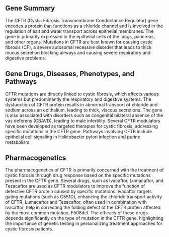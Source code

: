 ## Gene Summary
The CFTR (Cystic Fibrosis Transmembrane Conductance Regulator) gene encodes a protein that functions as a chloride channel and is involved in the regulation of salt and water transport across epithelial membranes. The gene is primarily expressed in the epithelial cells of the lungs, pancreas, and other organs. Mutations in CFTR are best known for causing cystic fibrosis (CF), a severe autosomal recessive disorder that leads to thick mucus secretion blocking airways and causing severe respiratory and digestive problems.

## Gene Drugs, Diseases, Phenotypes, and Pathways
CFTR mutations are directly linked to cystic fibrosis, which affects various systems but predominantly the respiratory and digestive systems. The dysfunction of CFTR protein results in abnormal transport of chloride and sodium across an epithelium, leading to thick, viscous secretions. The gene is also associated with disorders such as congenital bilateral absence of the vas deferens (CBAVD), leading to male infertility. Several CFTR modulators have been developed as targeted therapies for cystic fibrosis, addressing specific mutations in the CFTR gene. Pathways involving CFTR include epithelial cell signaling in Helicobacter pylori infection and purine metabolism.

## Pharmacogenetics
The pharmacogenetics of CFTR is primarily concerned with the treatment of cystic fibrosis through drug response based on the specific mutations present in the CFTR gene. Several drugs, such as Ivacaftor, Lumacaftor, and Tezacaftor are used as CFTR modulators to improve the function of defective CFTR protein caused by specific mutations. Ivacaftor targets gating mutations (such as G551D), enhancing the chloride transport activity of CFTR. Lumacaftor and Tezacaftor, often used in combination with Ivacaftor, help in correcting the folding defect of the CFTR protein affected by the most common mutation, F508del. The efficacy of these drugs depends significantly on the type of mutation in the CFTR gene, highlighting the importance of genetic testing in personalizing treatment approaches for cystic fibrosis patients.